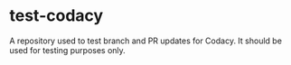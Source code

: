 # test-codacy
A repository used to test branch and PR updates for Codacy. It should be used for testing purposes only. 


